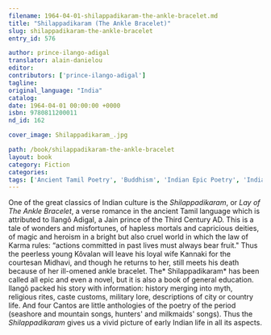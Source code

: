 ```yaml
---
filename: 1964-04-01-shilappadikaram-the-ankle-bracelet.md
title: "Shilappadikaram (The Ankle Bracelet)"
slug: shilappadikaram-the-ankle-bracelet
entry_id: 576

author: prince-ilango-adigal
translator: alain-danielou
editor: 
contributors: ['prince-ilango-adigal']
tagline: 
original_language: "India"
catalog: 
date: 1964-04-01 00:00:00 +0000 
isbn: 9780811200011
nd_id: 162

cover_image: Shilappadikaram_.jpg

path: /book/shilappadikaram-the-ankle-bracelet
layout: book
category: Fiction
categories: 
tags: ['Ancient Tamil Poetry', 'Buddhism', 'Indian Epic Poetry', 'Indian Folklore', 'MAHĀKĀVYA', 'Monastic Literature', 'Verse Romance']
---
```

One of the great classics of Indian culture is the *Shilappadikaram*, or *Lay of The Ankle Bracelet*, a verse romance in the ancient Tamil language which is attributed to Ilangô Adigal, a Jain prince of the Third Century AD. This is a tale of wonders and misfortunes, of hapless mortals and capricious deities, of magic and heroism in a bright but also cruel world in which the law of Karma rules: “actions committed in past lives must always bear fruit." Thus the peerless young Kôvalan will leave his loyal wife Kannaki for the courtesan Midhavi, and though he returns to her, still meets his death because of her ill-omened ankle bracelet. The* Shilappadikaram* has been called all epic and even a novel, but it is also a book of general education. llangô packed his story with information: history merging into myth, religious rites, caste customs, military lore, descriptions of city or country life. And four Cantos are little anthologies of the poetry of the period (seashore and mountain songs, hunters' and milkmaids' songs). Thus the *Shilappadikaram* gives us a vivid picture of early Indian life in all its aspects.





